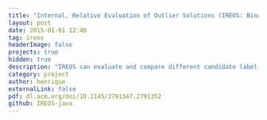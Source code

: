 ```yaml
---
title: "Internal, Relative Evaluation of Outlier Solutions (IREOS: Binary Solutions)"
layout: post
date: 2015-01-01 12:40
tag: ireos
headerImage: false
projects: true
hidden: true
description: "IREOS can evaluate and compare different candidate labelings of a collection of multivariate observations in terms of outliers and inliers."
category: project
author: henrique
externalLink: false
pdf: dl.acm.org/doi/10.1145/2791347.2791352
github: IREOS-java
---
```

